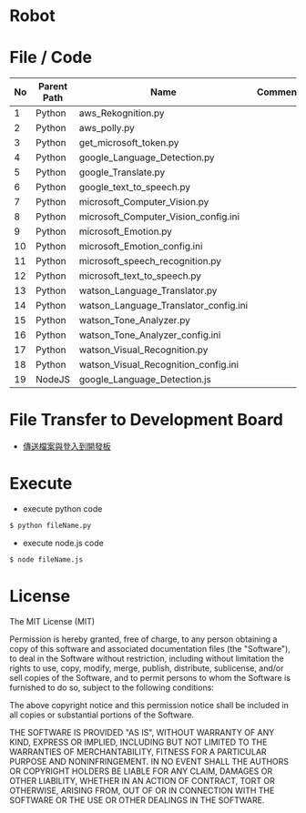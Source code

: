# Robot

File / Code
==============

|No | Parent Path | Name  | Comment  | 
|---|---|---|---|
|  1 |  Python | aws_Rekognition.py |  |
|  2 |  Python | aws_polly.py |  |
|  3 |  Python | get_microsoft_token.py |  |
|  4 |  Python | google_Language_Detection.py |  |
|  5 |  Python | google_Translate.py |  |
|  6 |  Python | google_text_to_speech.py |  |
|  7 |  Python | microsoft_Computer_Vision.py |  |
|  8 |  Python | microsoft_Computer_Vision_config.ini |  |
|  9 |  Python | microsoft_Emotion.py |  |
|  10 |  Python | microsoft_Emotion_config.ini |  |
|  11 |  Python | microsoft_speech_recognition.py |  |
|  12 |  Python | microsoft_text_to_speech.py |  |
|  13 |  Python | watson_Language_Translator.py |  |
|  14 |  Python | watson_Language_Translator_config.ini |  |
|  15 |  Python | watson_Tone_Analyzer.py |  |
|  16 |  Python | watson_Tone_Analyzer_config.ini |  |
|  17 |  Python | watson_Visual_Recognition.py |  |
|  18 |  Python | watson_Visual_Recognition_config.ini |  |
|  19 |  NodeJS | google_Language_Detection.js |  |

File Transfer to Development Board
==============
* [傳送檔案與登入到開發板](http://oranwind.org/-linkit/)

Execute
==============

- execute python code
```bash
$ python fileName.py
```

- execute node.js code
```bash
$ node fileName.js
```


License
==============

The MIT License (MIT)

Permission is hereby granted, free of charge, to any person obtaining a copy of this software and associated documentation files (the "Software"), to deal in the Software without restriction, including without limitation the rights to use, copy, modify, merge, publish, distribute, sublicense, and/or sell copies of the Software, and to permit persons to whom the Software is furnished to do so, subject to the following conditions:

The above copyright notice and this permission notice shall be included in all copies or substantial portions of the Software.

THE SOFTWARE IS PROVIDED "AS IS", WITHOUT WARRANTY OF ANY KIND, EXPRESS OR IMPLIED, INCLUDING BUT NOT LIMITED TO THE WARRANTIES OF MERCHANTABILITY, FITNESS FOR A PARTICULAR PURPOSE AND NONINFRINGEMENT. IN NO EVENT SHALL THE AUTHORS OR COPYRIGHT HOLDERS BE LIABLE FOR ANY CLAIM, DAMAGES OR OTHER LIABILITY, WHETHER IN AN ACTION OF CONTRACT, TORT OR OTHERWISE, ARISING FROM, OUT OF OR IN CONNECTION WITH THE SOFTWARE OR THE USE OR OTHER DEALINGS IN THE SOFTWARE.
